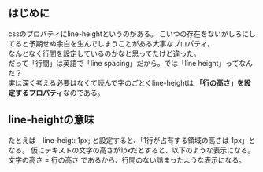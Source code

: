 ## はじめに
cssのプロパティにline-heightというのがある。
こいつの存在をないがしろにしてると予期せぬ余白を生んでしまうことがある大事なプロパティ。  
なんとなく行間を設定しているのかなと思ってたけど違った。  
だって「行間」は英語で「line spacing」だから。では「line height」ってなんだ？  
実は深く考える必要はなくて読んで字のごとくline-heightは **「行の高さ」を設定するプロパティ**なのである。  

## line-heightの意味
たとえば　line-heigt: 1px; と設定すると、「1行が占有する領域の高さは 1px」となる。
仮にテキストの文字の高さが1pxだとすると、以下のような表示になる。  
文字の高さ = 行の高さ であるから、行間のない詰まったような表示になる。

![]()
